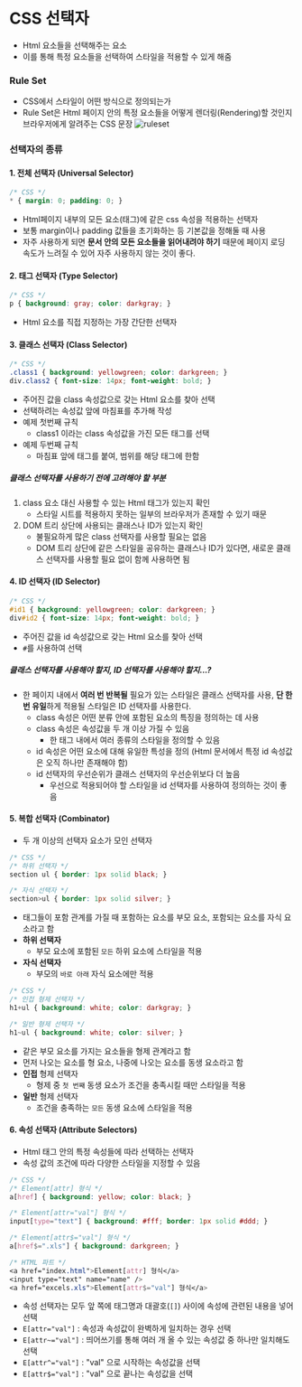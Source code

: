 # CSS 선택자
* Html 요소들을 선택해주는 요소
* 이를 통해 특정 요소들을 선택하여 스타일을 적용할 수 있게 해줌
### Rule Set
* CSS에서 스타일이 어떤 방식으로 정의되는가
* Rule Set은 Html 페이지 안의 특정 요소들을 어떻게 렌더링(Rendering)할 것인지 브라우저에게 알려주는 CSS 문장
![ruleset](https://img1.daumcdn.net/thumb/R1280x0/?scode=mtistory2&fname=http%3A%2F%2Fcfile26.uf.tistory.com%2Fimage%2F230B463D58BE6E120B927B)
### 선택자의 종류
#### 1. 전체 선택자 (Universal Selector)
```css
/* CSS */
* { margin: 0; padding: 0; }
```
* Html페이지 내부의 모든 요소(태그)에 같은 css 속성을 적용하는 선택자
* 보통 margin이나 padding 값들을 초기화하는 등 기본값을 정해둘 때 사용
* 자주 사용하게 되면 **문서 안의 모든 요소들을 읽어내려야 하기** 때문에 페이지 로딩 속도가 느려질 수 있어 자주 사용하지 않는 것이 좋다.
#### 2. 태그 선택자 (Type Selector)
```css
/* CSS */
p { background: gray; color: darkgray; }
```
* Html 요소를 직접 지정하는 가장 간단한 선택자
#### 3. 클래스 선택자 (Class Selector)
```css
/* CSS */
.class1 { background: yellowgreen; color: darkgreen; }
div.class2 { font-size: 14px; font-weight: bold; }
```
* 주어진 값을 class 속성값으로 갖는 Html 요소를 찾아 선택
* 선택하려는 속성값 앞에 마침표를 추가해 작성
* 예제 첫번째 규칙
  * class1 이라는 class 속성값을 가진 모든 태그를 선택
* 예제 두번째 규칙
  * 마침표 앞에 태그를 붙여, 범위를 해당 태그에 한함  
##### 클래스 선택자를 사용하기 전에 고려해야 할 부분
1. class 요소 대신 사용할 수 있는 Html 태그가 있는지 확인
    * 스타일 시트를 적용하지 못하는 일부의 브라우저가 존재할 수 있기 때문
2. DOM 트리 상단에 사용되는 클래스나 ID가 있는지 확인
    * 불필요하게 많은 class 선택자를 사용할 필요는 없음
    * DOM 트리 상단에 같은 스타일을 공유하는 클래스나 ID가 있다면, 새로운 클래스 선택자를 사용할 필요 없이 함께 사용하면 됨
#### 4. ID 선택자 (ID Selector)
```css
/* CSS */
#id1 { background: yellowgreen; color: darkgreen; }
div#id2 { font-size: 14px; font-weight: bold; }
```
* 주어진 값을 id 속성값으로 갖는 Html 요소를 찾아 선택
* `#`를 사용하여 선택
##### 클래스 선택자를 사용해야 할지, ID 선택자를 사용해야 할지...?
* 한 페이지 내에서 **여러 번 반복될** 필요가 있는 스타일은 클래스 선택자를 사용, **단 한번 유일**하게 적용될 스타일은 ID 선택자를 사용한다.
    * class 속성은 어떤 분류 안에 포함된 요소의 특징을 정의하는 데 사용
    * class 속성은 속성값을 두 개 이상 가질 수 있음
      * 한 태그 내에서 여러 종류의 스타일을 정의할 수 있음
    * id 속성은 어떤 요소에 대해 유일한 특성을 정의 (Html 문서에서 특정 id 속성값은 오직 하나만 존재해야 함)
    * id 선택자의 우선순위가 클래스 선택자의 우선순위보다 더 높음
      * 우선으로 적용되어야 할 스타일을 id 선택자를 사용하여 정의하는 것이 좋음
#### 5. 복합 선택자 (Combinator)
* 두 개 이상의 선택자 요소가 모인 선택자
```css
/* CSS */
/* 하위 선택자 */
section ul { border: 1px solid black; }

/* 자식 선택자 */
section>ul { border: 1px solid silver; }
```
* 태그들이 포함 관계를 가질 때 포함하는 요소를 부모 요소, 포함되는 요소를 자식 요소라고 함
* **하위 선택자**
  * 부모 요소에 포함된 `모든` 하위 요소에 스타일을 적용
* **자식 선택자**
  * 부모의 `바로 아래` 자식 요소에만 적용

```css
/* CSS */
/* 인접 형제 선택자 */
h1+ul { background: white; color: darkgray; }

/* 일반 형제 선택자 */
h1~ul { background: white; color: silver; }
```
* 같은 부모 요소를 가지는 요소들을 형제 관계라고 함
* 먼저 나오는 요소를 형 요소, 나중에 나오는 요소를 동생 요소라고 함
* **인접** 형제 선택자
  * 형제 중 `첫 번째` 동생 요소가 조건을 충족시킬 때만 스타일을 적용
* **일반** 형제 선택자
  * 조건을 충족하는 `모든` 동생 요소에 스타일을 적용
#### 6. 속성 선택자 (Attribute Selectors)
* Html 태그 안의 특정 속성들에 따라 선택하는 선택자
* 속성 값의 조건에 따라 다양한 스타일을 지정할 수 있음
```css
/* CSS */
/* Element[attr] 형식 */
a[href] { background: yellow; color: black; }

/* Element[attr="val"] 형식 */
input[type="text"] { background: #fff; border: 1px solid #ddd; }

/* Element[attr$="val"] 형식 */
a[href$=".xls"] { background: darkgreen; }

/* HTML 파트 */
<a href="index.html">Element[attr] 형식</a>
<input type="text" name="name" />
<a href="excels.xls">Element[attr$="val"] 형식</a>
```
* 속성 선택자는 모두 앞 쪽에 태그명과 대괄호(`[]`) 사이에 속성에 관련된 내용을 넣어 선택
* `E[attr="val"]` : 속성과 속성값이 완벽하게 일치하는 경우 선택
* `E[attr~="val"]` : 띄어쓰기를 통해 여러 개 올 수 있는 속성값 중 하나만 일치해도 선택
* `E[attr^="val"]` : "val" 으로 시작하는 속성값을 선택
* `E[attr$="val"]` : "val" 으로 끝나는 속성값을 선택

